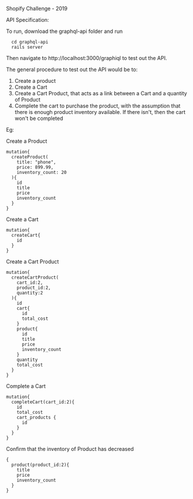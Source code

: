 Shopify Challenge - 2019

API Specification:

To run, download the graphql-api folder and run 
```
  cd graphql-api
  rails server
```
Then navigate to http://localhost:3000/graphiql to test out the API.

The general procedure to test out the API would be to:
1. Create a product
2. Create a Cart
3. Create a Cart Product, that acts as a link between a Cart and a quantity of Product
4. Complete the cart to purchase the product, with the assumption that there is enough product inventory available. If there isn't, then the cart won't be completed

Eg:

Create a Product
```
mutation{
  createProduct(
    title: "phone",
    price: 899.99,
    inventory_count: 20
  ){
    id
    title
    price
    inventory_count
  }
}
```

Create a Cart
```
mutation{
  createCart{
    id
  }
}
```

Create a Cart Product
```
mutation{
  createCartProduct(
    cart_id:2, 
    product_id:2, 
    quantity:2
  ){
    id
    cart{
      id
      total_cost
    }
    product{
      id
      title
      price
      inventory_count
    }
    quantity
    total_cost
  }
}
```

Complete a Cart
```
mutation{
  completeCart(cart_id:2){
    id
    total_cost
    cart_products {
      id
    }
  }
}
```

Confirm that the inventory of Product has decreased
```
{
  product(product_id:2){
    title
    price
    inventory_count
  }
}
```
